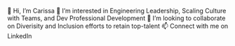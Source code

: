 👋 Hi, I’m Carissa
👀 I’m interested in Engineering Leadership, Scaling Culture with Teams, and Dev Professional Development
💞️ I’m looking to collaborate on Diverisity and Inclusion efforts to retain top-talent
📫 Connect with me on LinkedIn

<!---
czukowski20/czukowski20 is a ✨ special ✨ repository because its `README.md` (this file) appears on your GitHub profile.
You can click the Preview link to take a look at your changes.
--->
